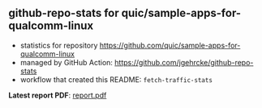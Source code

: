 ## github-repo-stats for quic/sample-apps-for-qualcomm-linux

- statistics for repository https://github.com/quic/sample-apps-for-qualcomm-linux
- managed by GitHub Action: https://github.com/jgehrcke/github-repo-stats
- workflow that created this README: `fetch-traffic-stats`

**Latest report PDF**: [report.pdf](https://github.com/njjetha/github-traffic/raw/github-repo-stats/quic/sample-apps-for-qualcomm-linux/latest-report/report.pdf)

